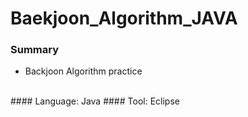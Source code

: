 # Baekjoon_Algorithm_JAVA

### Summary
* Backjoon Algorithm practice
<br>
#### Language: Java
#### Tool: Eclipse
